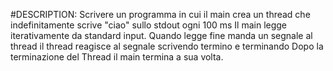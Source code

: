 #DESCRIPTION:
Scrivere un programma in cui il main crea un thread che indefinitamente scrive "ciao" sullo stdout
ogni 100 ms
Il main legge iterativamente da standard input. Quando legge fine manda un segnale al thread
il thread reagisce al segnale scrivendo termino e terminando
Dopo la terminazione del Thread il main termina a sua volta.
